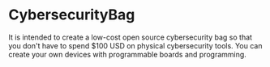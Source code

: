 ﻿# CybersecurityBag

It is intended to create a low-cost open source cybersecurity bag so that you don't have to spend $100 USD on physical cybersecurity tools. You can create your own devices with programmable boards and programming.
